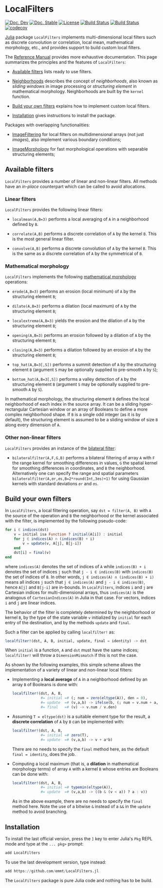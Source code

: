 # LocalFilters

[![Doc. Dev](https://img.shields.io/badge/docs-dev-blue.svg)](https://emmt.github.io/LocalFilters.jl/dev)
[![Doc. Stable](https://img.shields.io/badge/docs-stable-blue.svg)](https://emmt.github.io/LocalFilters.jl/stable)
[![License](http://img.shields.io/badge/license-MIT-brightgreen.svg?style=flat)](./LICENSE.md)
[![Build Status](https://github.com/emmt/LocalFilters.jl/actions/workflows/CI.yml/badge.svg?branch=master)](https://github.com/emmt/LocalFilters.jl/actions/workflows/CI.yml?query=branch%3Amaster)
[![Build Status](https://ci.appveyor.com/api/projects/status/github/emmt/LocalFilters.jl?branch=master)](https://ci.appveyor.com/project/emmt/LocalFilters-jl/branch/master)
[![codecov](https://codecov.io/github/emmt/LocalFilters.jl/graph/badge.svg?token=aA8yUwB2En)](https://codecov.io/github/emmt/LocalFilters.jl)

[Julia](http://julialang.org/) package `LocalFilters` implements multi-dimensional local
filters such as discrete convolution or correlation, local mean, mathematical morphology,
etc., and provides support to build custom local filters.

The [Reference Manual](https://emmt.github.io/LocalFilters.jl/dev) provides more
exhaustive documentation. This page summarizes the principles and the features of
`LocalFilters`:

* [Available filters](#available-filters) lists ready to use filters.

* [Neighborhoods](#neighborhoods) describes the concept of *neighborhoods*, also known as
  *sliding windows* in image processing or *structuring element* in mathematical
  morphology. Neighborhoods are built by the `kernel` function.

* [Build your own filters](#build-your-own-filters) explains how to implement custom local
  filters.

* [Installation](#installation) gives instructions to install the package.

Packages with overlapping functionalities:

* [ImageFiltering](https://github.com/JuliaImages/ImageFiltering.jl) for local filters on
  multidimensional arrays (not just *images*), also implement various boundary conditions;

* [ImageMorphology](https://github.com/JuliaImages/ImageMorphology.jl) for fast
  morphological operations with separable structuring elements;


## Available filters

`LocalFilters` provides a number of linear and non-linear filters. All methods have an
*in-place* counterpart which can be called to avoid allocations.

### Linear filters

`LocalFilters` provides the following linear filters:

* `localmean(A,B=3)` performs a local averaging of `A` in a neighborhood defined by `B`.

* `correlate(A,B)` performs a discrete correlation of `A` by the kernel `B`. This is the
  most general linear filter.

* `convolve(A,B)` performs a discrete convolution of `A` by the kernel `B`. This is the
  same as a discrete correlation of `A` by the symmetrical of `B`.


### Mathematical morphology

`LocalFilters` implements the following [mathematical
morphology](https://en.wikipedia.org/wiki/Mathematical_morphology) operations:

* `erode(A,B=3)` performs an erosion (local minimum) of `A` by the structuring element
  `B`;

* `dilate(A,B=3)` performs a dilation (local maximum) of `A` by the structuring element
  `B`;

* `localextrema(A,B=3)` yields the erosion and the dilation of `A` by the structuring
  element `B`;

* `opening(A,B=3)` performs an erosion followed by a dilation of `A` by the structuring
  element `B`;

* `closing(A,B=3)` performs a dilation followed by an erosion of `A` by the structuring
  element `B`;

* `top_hat(A,B=3[,S])` performs a summit detection of `A` by the structuring element `B`
  (argument `S` may be optionally supplied to pre-smooth `A` by `S`);

* `bottom_hat(A,B=3[,S])` performs a valley detection of `A` by the structuring element
  `B` (argument `S` may be optionally supplied to pre-smooth `A` by `S`).

In mathematical morphology, the structuring element `B` defines the local neighborhood of
each index in the source array. It can be a sliding hyper-rectangular Cartesian window or
an array of Booleans to define a more complex neighborhood shape. If `B` is a single odd
integer (as it is by default), the structuring element is assumed to be a sliding window
of size `B` along every dimension of `A`.


### Other non-linear filters

`LocalFilters` provides an instance of the [bilateral
filter](https://en.wikipedia.org/wiki/Bilateral_filter):

* `bilateralfilter(A,F,G,B)` performs a bilateral filtering of array `A` with `F` the
  range kernel for smoothing differences in values, `G` the spatial kernel for smoothing
  differences in coordinates, and `B` the neighborhood. Alternatively one can specify the
  range and spatial parameters `bilateralfilter(A,σr,σs,B=2*round(Int,3σs)+1)` for using
  Gaussian kernels with standard deviations `σr` and `σs`.


## Build your own filters

In `LocalFilters`, a local filtering operation, say `dst = filter(A, B)` with `A` the
source of the operation and `B` the neighborhood or the kernel associated with the filter,
is implemented by the following pseudo-code:

```julia
for i ∈ indices(dst)
    v = initial isa Function ? initial(A[i]) : initial
    for j ∈ indices(A) ∩ (indices(B) + i)
        v = update(v, A[j], B[j-i])
    end
    dst[i] = final(v)
end
```

where `indices(A)` denotes the set of indices of `A` while `indices(B) + i` denotes the
set of indices `j` such that `j - i ∈ indices(B)` with `indices(B)` the set of indices of
`B`. In other words, `j ∈ indices(A) ∩ (indices(B) + i)` means all indices `j` such that
`j ∈ indices(A)` and `j - i ∈ indices(B)`, hence `A[j]` and `B[j-i]` are in-bounds. In
`LocalFilters`, indices `i` and `j` are Cartesian indices for multi-dimensional arrays,
thus `indices(A)` is the analogous of `CartesianIndices(A)` in Julia in that case. For
vectors, indices `i` and `j` are linear indices.

The behavior of the filter is completely determined by the neighborhood or kernel `B`, by
the type of the state variable `v` initialized by `initial` for each entry of the
destination, and by the methods `update` and `final`.

Such a filter can be applied by calling `localfilter!` as:

```julia
localfilter!(dst, A, B, initial, update, final = identity) -> dst
```

When `initial` is a function, `A` and `dst` must have the same indices; `localfilter!`
will throw a `DimensionMismatch` if this is not the case.

As shown by the following examples, this simple scheme allows the implementation of a
variety of linear and non-linear local filters:

* Implementing a **local average** of `A` in a neighborhood defined by an array `B` of
  Booleans is done with:

  ```julia
  localfilter!(dst, A, B,
               #= initial =# (; num = zero(eltype(A)), den = 0),
               #= update  =# (v,a,b) -> ifelse(b, (; num = v.num + a, den = v.den + 1), v),
               #= final   =# (v) -> v.num / v.den)
  ```

* Assuming `T = eltype(dst)` is a suitable element type for the result, a **discrete
  correlation** of `A` by `B` can be implemented with:

  ```julia
  localfilter!(dst, A, B,
               #= initial =# zero(T),
               #= update  =# (v,a,b) -> v + a*b)
  ```

  There are no needs to specify the `final` method here, as the default `final =
  identity`, does the job.

* Computing a local maximum (that is, a **dilation** in mathematical morphology terms) of
  array `A` with a kernel `B` whose entries are Booleans can be done with:

  ```julia
  localfilter!(dst, A, B,
               #= initial =# typemin(eltype(A)),
               #= update  =# (v,a,b) -> ((b & (v < a)) ? a : v))
  ```

  As in the above example, there are no needs to specify the `final` method here. Note the
  use of a bitwise `&` instead of a `&&` in the `update` method to avoid branching.


## Installation

To install the last official version, press the `]` key to enter Julia's `Pkg` REPL mode
and type at the `... pkg>` prompt:

```julia
add LocalFilters
```

To use the last development version, type instead:

```julia
add https://github.com/emmt/LocalFilters.jl
```

The `LocalFilters` package is pure Julia code and nothing has to be build.
